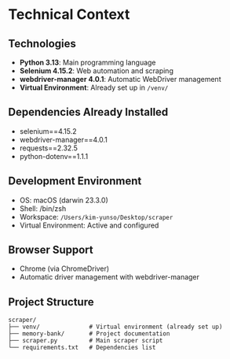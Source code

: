 # Technical Context

## Technologies
- **Python 3.13**: Main programming language
- **Selenium 4.15.2**: Web automation and scraping
- **webdriver-manager 4.0.1**: Automatic WebDriver management
- **Virtual Environment**: Already set up in `/venv/`

## Dependencies Already Installed
- selenium==4.15.2
- webdriver-manager==4.0.1
- requests==2.32.5
- python-dotenv==1.1.1

## Development Environment
- OS: macOS (darwin 23.3.0)
- Shell: /bin/zsh
- Workspace: `/Users/kim-yunso/Desktop/scraper`
- Virtual Environment: Active and configured

## Browser Support
- Chrome (via ChromeDriver)
- Automatic driver management with webdriver-manager

## Project Structure
```
scraper/
├── venv/              # Virtual environment (already set up)
├── memory-bank/       # Project documentation
├── scraper.py         # Main scraper script
└── requirements.txt   # Dependencies list
```
